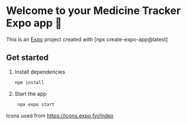 # Welcome to your Medicine Tracker Expo app 👋

This is an [Expo](https://expo.dev) project created with [npx create-expo-app@latest]

## Get started

1. Install dependencies

   ```bash
   npm install
   ```

2. Start the app

   ```bash
    npx expo start
   ```

Icons used from https://icons.expo.fyi/Index